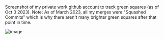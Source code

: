 Screenshot of my private work github account to track green squares (as of Oct 3 2023).
Note: As of March 2023, all my merges were "Squashed Commits" which is why there aren't many brighter green squares after that point in time. 

![image](https://github.com/avcoder/view-contributions-green-squares-2023/assets/7874705/9cd0062e-37bf-42d3-8a45-8773e9bd5c96)









